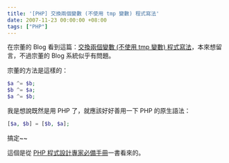 ```yaml
---
title: '[PHP] 交換兩個變數 (不使用 tmp 變數) 程式寫法'
date: 2007-11-23 00:00:00 +08:00
tags: ["PHP"]
---
```


在宗董的 Blog 看到這篇：[交換兩個變數 (不使用 tmp 變數) 程式寫法](http://plog.longwin.com.tw/programming/2007/11/23/variable_swap_programming_2007)，本來想留言，不過宗董的 Blog 系統似乎有問題。

宗董的方法是這樣的：

```php
$a ^= $b;
$b ^= $a;
$a ^= $b;
```

我是想說既然是用 PHP 了，就應該好好善用一下 PHP 的原生語法：

```php
[$a, $b] = [$b, $a];
```

搞定~~

這個是從 [PHP 程式設計專家必備手冊](http://www.pearsoned.com.tw/chinese_show_title.asp?bkid=9867910672)一書看來的。
